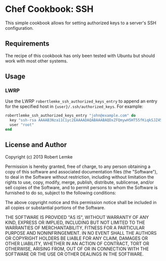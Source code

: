 Chef Cookbook: SSH
======================
This simple cookbook allows for setting authorized keys to a server's SSH configuration.

Requirements
------------
The recipe of this cookbook has only been tested with Ubuntu but should work with
most other systems.

Usage
-----
### LWRP

Use the LWRP `robertlemke_ssh_authorized_keys_entry` to append an entry for the
specified host in `{user}/.ssh/authorized_keys`. For example:

```ruby
robertlemke_ssh_authorized_keys_entry "john@example.com" do
  key "ssh-rsa AAAAB3Nza11C1yc2EAAAADAQABAAABAQDxZFQmywH5HT55fKiqkSJZ45HPLzdN8inGWsp0tAljb7r/mvQGV/xWqO4Ixy3WZs6OXJLIEufpjFtp3cCSRBw3f0dW3QiiAmABSQBkP/JGjOxdpHPKh7fPaEbuzDIJYME/wc1MoMkRyoAGyDfBM6oBhvCCmkSpIoFnzbwiHMzwOKcYUPWImCtqXF4fbl+xOtEnJfH1QVTwvDAhfeqZ7YzegT+mvWf80y+KqgvRbC1niL1O1VVx459AhfPRr4iaZcbh5nXyxhzRmTXQvXUiNgpCnfci+tsSSeZfBIiAXHhOA2sDL0+Ehl01fOQuQzxg65LIymtqMXh0iO++c5Bd53 john@example.net"
  user "root"
end
```

License and Author
------------------
Copyright (c) 2013 Robert Lemke

Permission is hereby granted, free of charge, to any person obtaining a copy of this
software and associated documentation files (the "Software"), to deal in the
Software without restriction, including without limitation the rights to use, copy,
modify, merge, publish, distribute, sublicense, and/or sell copies of the Software,
and to permit persons to whom the Software is furnished to do so, subject to the
following conditions:

The above copyright notice and this permission notice shall be included in all
copies or substantial portions of the Software.

THE SOFTWARE IS PROVIDED "AS IS", WITHOUT WARRANTY OF ANY KIND, EXPRESS OR IMPLIED,
INCLUDING BUT NOT LIMITED TO THE WARRANTIES OF MERCHANTABILITY, FITNESS FOR A
PARTICULAR PURPOSE AND NONINFRINGEMENT. IN NO EVENT SHALL THE AUTHORS OR COPYRIGHT
HOLDERS BE LIABLE FOR ANY CLAIM, DAMAGES OR OTHER LIABILITY, WHETHER IN AN ACTION OF
CONTRACT, TORT OR OTHERWISE, ARISING FROM, OUT OF OR IN CONNECTION WITH THE SOFTWARE
OR THE USE OR OTHER DEALINGS IN THE SOFTWARE.